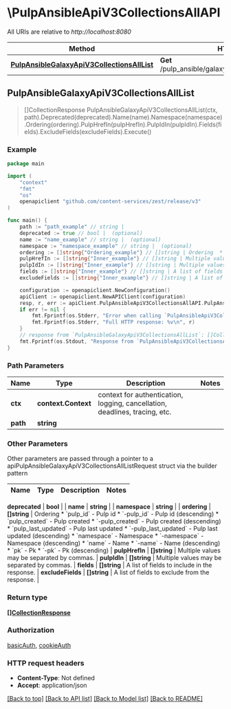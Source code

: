 # \PulpAnsibleApiV3CollectionsAllAPI

All URIs are relative to *http://localhost:8080*

Method | HTTP request | Description
------------- | ------------- | -------------
[**PulpAnsibleGalaxyApiV3CollectionsAllList**](PulpAnsibleApiV3CollectionsAllAPI.md#PulpAnsibleGalaxyApiV3CollectionsAllList) | **Get** /pulp_ansible/galaxy/{path}/api/v3/collections/all/ | 



## PulpAnsibleGalaxyApiV3CollectionsAllList

> []CollectionResponse PulpAnsibleGalaxyApiV3CollectionsAllList(ctx, path).Deprecated(deprecated).Name(name).Namespace(namespace).Ordering(ordering).PulpHrefIn(pulpHrefIn).PulpIdIn(pulpIdIn).Fields(fields).ExcludeFields(excludeFields).Execute()





### Example

```go
package main

import (
    "context"
    "fmt"
    "os"
    openapiclient "github.com/content-services/zest/release/v3"
)

func main() {
    path := "path_example" // string | 
    deprecated := true // bool |  (optional)
    name := "name_example" // string |  (optional)
    namespace := "namespace_example" // string |  (optional)
    ordering := []string{"Ordering_example"} // []string | Ordering  * `pulp_id` - Pulp id * `-pulp_id` - Pulp id (descending) * `pulp_created` - Pulp created * `-pulp_created` - Pulp created (descending) * `pulp_last_updated` - Pulp last updated * `-pulp_last_updated` - Pulp last updated (descending) * `namespace` - Namespace * `-namespace` - Namespace (descending) * `name` - Name * `-name` - Name (descending) * `pk` - Pk * `-pk` - Pk (descending) (optional)
    pulpHrefIn := []string{"Inner_example"} // []string | Multiple values may be separated by commas. (optional)
    pulpIdIn := []string{"Inner_example"} // []string | Multiple values may be separated by commas. (optional)
    fields := []string{"Inner_example"} // []string | A list of fields to include in the response. (optional)
    excludeFields := []string{"Inner_example"} // []string | A list of fields to exclude from the response. (optional)

    configuration := openapiclient.NewConfiguration()
    apiClient := openapiclient.NewAPIClient(configuration)
    resp, r, err := apiClient.PulpAnsibleApiV3CollectionsAllAPI.PulpAnsibleGalaxyApiV3CollectionsAllList(context.Background(), path).Deprecated(deprecated).Name(name).Namespace(namespace).Ordering(ordering).PulpHrefIn(pulpHrefIn).PulpIdIn(pulpIdIn).Fields(fields).ExcludeFields(excludeFields).Execute()
    if err != nil {
        fmt.Fprintf(os.Stderr, "Error when calling `PulpAnsibleApiV3CollectionsAllAPI.PulpAnsibleGalaxyApiV3CollectionsAllList``: %v\n", err)
        fmt.Fprintf(os.Stderr, "Full HTTP response: %v\n", r)
    }
    // response from `PulpAnsibleGalaxyApiV3CollectionsAllList`: []CollectionResponse
    fmt.Fprintf(os.Stdout, "Response from `PulpAnsibleApiV3CollectionsAllAPI.PulpAnsibleGalaxyApiV3CollectionsAllList`: %v\n", resp)
}
```

### Path Parameters


Name | Type | Description  | Notes
------------- | ------------- | ------------- | -------------
**ctx** | **context.Context** | context for authentication, logging, cancellation, deadlines, tracing, etc.
**path** | **string** |  | 

### Other Parameters

Other parameters are passed through a pointer to a apiPulpAnsibleGalaxyApiV3CollectionsAllListRequest struct via the builder pattern


Name | Type | Description  | Notes
------------- | ------------- | ------------- | -------------

 **deprecated** | **bool** |  | 
 **name** | **string** |  | 
 **namespace** | **string** |  | 
 **ordering** | **[]string** | Ordering  * &#x60;pulp_id&#x60; - Pulp id * &#x60;-pulp_id&#x60; - Pulp id (descending) * &#x60;pulp_created&#x60; - Pulp created * &#x60;-pulp_created&#x60; - Pulp created (descending) * &#x60;pulp_last_updated&#x60; - Pulp last updated * &#x60;-pulp_last_updated&#x60; - Pulp last updated (descending) * &#x60;namespace&#x60; - Namespace * &#x60;-namespace&#x60; - Namespace (descending) * &#x60;name&#x60; - Name * &#x60;-name&#x60; - Name (descending) * &#x60;pk&#x60; - Pk * &#x60;-pk&#x60; - Pk (descending) | 
 **pulpHrefIn** | **[]string** | Multiple values may be separated by commas. | 
 **pulpIdIn** | **[]string** | Multiple values may be separated by commas. | 
 **fields** | **[]string** | A list of fields to include in the response. | 
 **excludeFields** | **[]string** | A list of fields to exclude from the response. | 

### Return type

[**[]CollectionResponse**](CollectionResponse.md)

### Authorization

[basicAuth](../README.md#basicAuth), [cookieAuth](../README.md#cookieAuth)

### HTTP request headers

- **Content-Type**: Not defined
- **Accept**: application/json

[[Back to top]](#) [[Back to API list]](../README.md#documentation-for-api-endpoints)
[[Back to Model list]](../README.md#documentation-for-models)
[[Back to README]](../README.md)


